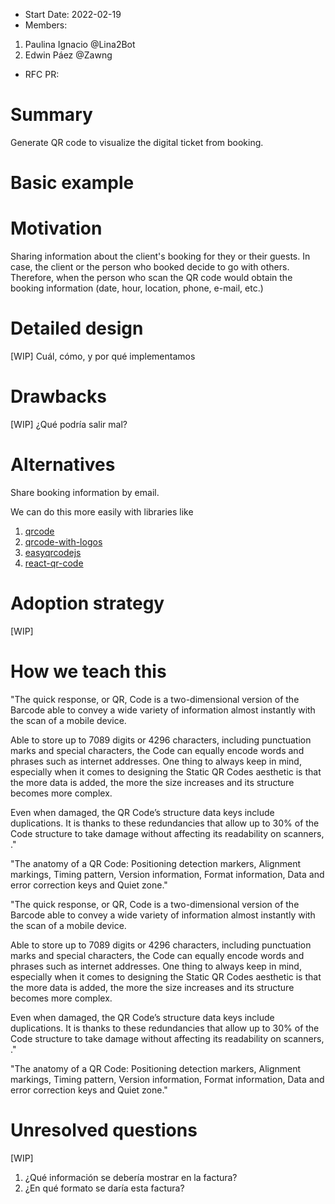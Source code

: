 - Start Date: 2022-02-19
- Members: 
1. Paulina Ignacio @Lina2Bot
2. Edwin Páez      @Zawng
- RFC PR: 

# Summary

Generate QR code to visualize the digital ticket from booking.

# Basic example

# Motivation

Sharing information about the client's booking for they or their guests. 
In case, the client or the person who booked decide to go with others. 
Therefore, when the person who scan the QR code would obtain the booking information (date, hour, location, phone, e-mail, etc.)

# Detailed design

[WIP]
Cuál, cómo, y por qué implementamos

# Drawbacks

[WIP]
¿Qué podría salir mal?

# Alternatives

Share booking information by email.

We can do this more easily with libraries like
1. [qrcode](https://www.npmjs.com/package/qrcode)
2. [qrcode-with-logos](https://www.npmjs.com/package/qrcode-with-logos)
3. [easyqrcodejs](https://www.npmjs.com/package/easyqrcodejs)
4. [react-qr-code](https://www.npmjs.com/package/react-qr-code)

# Adoption strategy
[WIP]

<!-- If we implement this proposal, how will existing C9 developers adopt it? Is
this a breaking change? Can we write a codemod? Should we coordinate with
other projects or libraries? -->

# How we teach this
 
"The quick response, or QR, Code is a two-dimensional version of the Barcode able to convey a wide variety of information almost instantly with the scan of a mobile device. 

Able to store up to 7089 digits or 4296 characters, including punctuation marks and special characters, the Code can equally encode words and phrases such as internet addresses. One thing to always keep in mind, especially when it comes to designing the Static QR Codes aesthetic is that the more data is added, the more the size increases and its structure becomes more complex. 

Even when damaged, the QR Code’s structure data keys include duplications. It is thanks to these redundancies that allow up to 30% of the Code structure to take damage without affecting its readability on scanners, ."

"The anatomy of a QR Code: Positioning detection markers, Alignment markings, Timing pattern, Version information, Format information, Data and error correction keys and Quiet zone." 

"The quick response, or QR, Code is a two-dimensional version of the Barcode able to convey a wide variety of information almost instantly with the scan of a mobile device. 

Able to store up to 7089 digits or 4296 characters, including punctuation marks and special characters, the Code can equally encode words and phrases such as internet addresses. One thing to always keep in mind, especially when it comes to designing the Static QR Codes aesthetic is that the more data is added, the more the size increases and its structure becomes more complex. 

Even when damaged, the QR Code’s structure data keys include duplications. It is thanks to these redundancies that allow up to 30% of the Code structure to take damage without affecting its readability on scanners, ."

"The anatomy of a QR Code: Positioning detection markers, Alignment markings, Timing pattern, Version information, Format information, Data and error correction keys and Quiet zone." 


# Unresolved questions
[WIP]

1. ¿Qué información se debería mostrar en la factura?
2. ¿En qué formato se daría esta factura?
